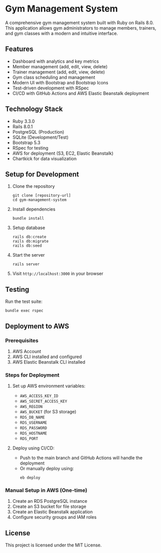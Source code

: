 # Gym Management System

A comprehensive gym management system built with Ruby on Rails 8.0. This application allows gym administrators to manage members, trainers, and gym classes with a modern and intuitive interface.

## Features

- Dashboard with analytics and key metrics
- Member management (add, edit, view, delete)
- Trainer management (add, edit, view, delete)
- Gym class scheduling and management
- Modern UI with Bootstrap and Bootstrap Icons
- Test-driven development with RSpec
- CI/CD with GitHub Actions and AWS Elastic Beanstalk deployment

## Technology Stack

- Ruby 3.3.0
- Rails 8.0.1
- PostgreSQL (Production)
- SQLite (Development/Test)
- Bootstrap 5.3
- RSpec for testing
- AWS for deployment (S3, EC2, Elastic Beanstalk)
- Chartkick for data visualization

## Setup for Development

1. Clone the repository
   ```
   git clone [repository-url]
   cd gym-management-system
   ```

2. Install dependencies
   ```
   bundle install
   ```

3. Setup database
   ```
   rails db:create
   rails db:migrate
   rails db:seed
   ```

4. Start the server
   ```
   rails server
   ```

5. Visit `http://localhost:3000` in your browser

## Testing

Run the test suite:
```
bundle exec rspec
```

## Deployment to AWS

### Prerequisites

1. AWS Account
2. AWS CLI installed and configured
3. AWS Elastic Beanstalk CLI installed

### Steps for Deployment

1. Set up AWS environment variables:
   - `AWS_ACCESS_KEY_ID`
   - `AWS_SECRET_ACCESS_KEY`
   - `AWS_REGION`
   - `AWS_BUCKET` (for S3 storage)
   - `RDS_DB_NAME`
   - `RDS_USERNAME`
   - `RDS_PASSWORD`
   - `RDS_HOSTNAME`
   - `RDS_PORT`

2. Deploy using CI/CD:
   - Push to the main branch and GitHub Actions will handle the deployment
   - Or manually deploy using:
     ```
     eb deploy
     ```

### Manual Setup in AWS (One-time)

1. Create an RDS PostgreSQL instance
2. Create an S3 bucket for file storage
3. Create an Elastic Beanstalk application
4. Configure security groups and IAM roles

## License

This project is licensed under the MIT License.
